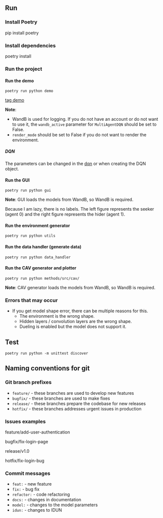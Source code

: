 ## Run
### Install Poetry
pip install poetry

### Install dependencies
poetry install

### Run the project
#### Run the demo
`poetry run python demo`

[tag demo](./demo/src/demos/multi_agent/tag.py)

__Note__: 
- WandB is used for logging. If you do not have an account or do not want to use it, the `wandb_active` parameter for `MultiAgentDQN` should be set to False.
- `render_mode` should be set to False if you do not want to render the environment.

##### DQN
The parameters can be changed in the [dqn](./rl/src/dqn/dqn.py) or when creating the DQN object.

#### Run the GUI
`poetry run python gui`

__Note__: GUI loads the models from WandB, so WandB is required.

Because I am lazy, there is no labels. The left figure represents the seeker (agent 0) and the right figure represents the hider (agent 1).

#### Run the environment generator
`poetry run python utils`

#### Run the data handler (generate data)
`poetry run python data_handler`

#### Run the CAV generator and plotter
`poetry run python methods/src/cav/`

__Note__: CAV generator loads the models from WandB, so WandB is required.

### Errors that may occur
- If you get model shape error, there can be multiple reasons for this.
  - The environment is the wrong shape.
  - Hidden layers / convolution layers are the wrong shape.
  - Dueling is enabled but the model does not support it.

## Test
`poetry run python -m unittest discover`

## Naming conventions for git
### Git branch prefixes
- `feature/` - these branches are used to develop new features 
- `bugfix/` - these branches are used to make fixes 
- `release/` - these branches prepare the codebase for new releases
- `hotfix/` - these branches addresses urgent issues in production

### Issues examples
feature/add-user-authentication

bugfix/fix-login-page

release/v1.0

hotfix/fix-login-bug

### Commit messages
- `feat:` - new feature
- `fix:` - bug fix
- `refactor:` - code refactoring
- `docs:` - changes in documentation
- `model:` - changes to the model parameters
- `idun:` - changes to IDUN 
